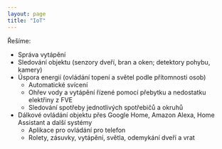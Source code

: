 ```yaml
---
layout: page
title: "IoT"
---
```


Řešíme:
* Správa vytápění
* Sledování objektu (senzory dveří, bran a oken; detektory pohybu, kamery)
* Úspora energií (ovládání topení a světel podle přítomnosti osob)
  * Automatické svícení
  * Ohřev vody a vytápění řízené pomocí přebytku a nedostatku elektřiny z FVE
  * Sledování spotřeby jednotlivých spotřebičů a okruhů
* Dálkové ovládání objektu přes Google Home, Amazon Alexa, Home Assistant a další systémy
  * Aplikace pro ovládání pro telefon
  * Rolety, zásuvky, vytápění, světla, odemykání dveří a vrat
